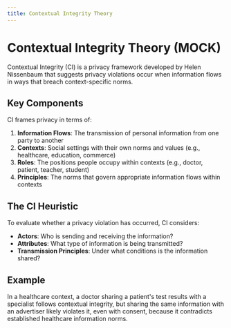 ```yaml
---
title: Contextual Integrity Theory
---
```


# Contextual Integrity Theory (MOCK)

Contextual Integrity (CI) is a privacy framework developed by Helen Nissenbaum that suggests privacy violations occur when information flows in ways that breach context-specific norms.

## Key Components

CI frames privacy in terms of:

1. **Information Flows**: The transmission of personal information from one party to another
2. **Contexts**: Social settings with their own norms and values (e.g., healthcare, education, commerce)
3. **Roles**: The positions people occupy within contexts (e.g., doctor, patient, teacher, student)
4. **Principles**: The norms that govern appropriate information flows within contexts

## The CI Heuristic

To evaluate whether a privacy violation has occurred, CI considers:

- **Actors**: Who is sending and receiving the information?
- **Attributes**: What type of information is being transmitted?
- **Transmission Principles**: Under what conditions is the information shared?

## Example

In a healthcare context, a doctor sharing a patient's test results with a specialist follows contextual integrity, but sharing the same information with an advertiser likely violates it, even with consent, because it contradicts established healthcare information norms.

